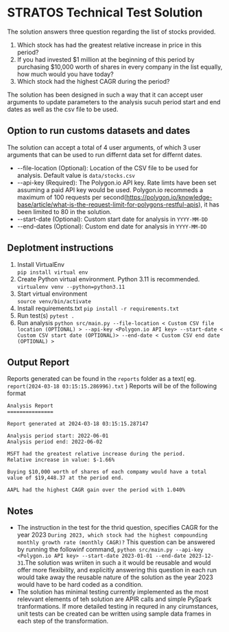 # STRATOS Technical Test Solution
The solution answers three question regarding the list of stocks provided.
1. Which stock has had the greatest relative increase in price in this period?
2. If you had invested $1 million at the beginning of this period by purchasing $10,000 worth of shares in every company in the list equally, how much would you have today?
3. Which stock had the highest CAGR during the period?


The solution has been designed in such a way that it can accept user arguments to update parameters to the analysis sucuh period start and end dates as well as the csv file to be used. 

## Option to run customs datasets and dates
The solution can accept a total of 4 user arguments, of which 3 user arguments that can be used to run differnt data set for differnt dates.
- --file-location (Optional): Location of the CSV file to be used for analysis. Default value is `data/stocks.csv`
- --api-key (Required): The Polygon.io API key. Rate limts have been set assuming a paid API key would be used. Polygon.io recommeds a maximum of 100 requests per second(https://polygon.io/knowledge-base/article/what-is-the-request-limit-for-polygons-restful-apis), it has been limited to 80 in the solution.
- --start-date (Optional): Custom start date for analysis in `YYYY-MM-DD`
- --end-dates (Optional): Custom end date for analysis in `YYYY-MM-DD`




## Deplotment instructions

1. Install VirtualEnv                   
    `pip install virtual env`
2. Create Python virtual environment. Python 3.11 is recommended.    
    `virtualenv venv --python=python3.11`
3. Start virtual environment            
    `source venv/bin/activate`
4. Install requirements.txt
    `pip install -r requirements.txt`
5. Run test(s)
    `pytest .`
6. Run analysis
    `python src/main.py --file-location < Custom CSV file location (OPTIONAL) > --api-key <Polygon.io API key> --start-date < Custom CSV start date (OPTIONAL)> --end-date < Custom CSV end date (OPTIONAL) >`        


## Output Report
Reports generated can be found in the `reports` folder as a text( eg. `report(2024-03-18 03:15:15.286996).txt` )
Reports will be of the following format
```
Analysis Report
===============

Report generated at 2024-03-18 03:15:15.287147

Analysis period start: 2022-06-01
Analysis period end: 2022-06-02

MSFT had the greatest relative increase during the period.
Relative increase in value: $-1.66%

Buying $10,000 worth of shares of each compamy would have a total value of $19,448.37 at the period end.

AAPL had the highest CAGR gain over the period with 1.040%
```



## Notes
- The instruction in the test for the thrid question, specifies CAGR for the year 2023 
`During 2023, which stock had the highest compounding  monthly growth rate (monthly CAGR)?`
This question can be answered by running the followinf command, `python src/main.py --api-key <Polygon.io API key> --start-date 2023-01-01 --end-date 2023-12-31`.The solution was wriiten in such a it would be reusable and would offer more flexibility, and explicitly answering this question in each run would take away the reusable nature of the solution as the year 2023 would have to be hard coded as a condition.
- The solution has minimal testing currently implemented as the most relevvant elements of teh solution are APIR calls and simple PySpark tranformations. If more detailed testing in requred in any cirumstances, unit tests can be created can be written using sample data frames in each step of the transformation. 